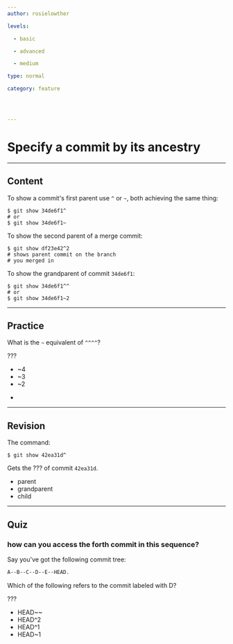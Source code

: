 ```yaml
---
author: rosielowther

levels:

  - basic

  - advanced

  - medium

type: normal

category: feature




---
```


# Specify a commit by its ancestry

---

## Content

To show a commit's first parent use `^` or `~`, both achieving the same thing:

```
$ git show 34de6f1^
# or
$ git show 34de6f1~
```

To show the second parent of a merge commit:

```
$ git show df23e42^2
# shows parent commit on the branch
# you merged in
```

To show the grandparent of commit `34de6f1`:

```
$ git show 34de6f1^^
# or
$ git show 34de6f1~2
```

---

## Practice

What is the `~` equivalent of `^^^^`?

???

- ~4
- ~3
- ~2
- ```

  ```

---

## Revision

The command:

```
$ git show 42ea31d^
```

Gets the ??? of commit `42ea31d`.

- parent
- grandparent
- child

---

## Quiz

### how can you access the forth commit in this sequence?

Say you've got the following commit tree:

```bash
A--B--C--D--E--HEAD.
```

Which of the following refers to the commit labeled with D?

???

- HEAD~~
- HEAD^2
- HEAD^1
- HEAD~1
